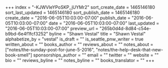 +++
index = "-KJWVIeYPoSKP_jUYMr2"
sort_create_date = 1465146180
sort_last_updated = 1465146180
sort_publish_date = 1465146180
create_date = "2016-06-05T10:03:00-07:00"
publish_date = "2016-06-05T10:03:00-07:00"
date = "2016-06-05T10:03:00-07:00"
last_updated = "2016-06-05T10:03:00-07:00"
preview_url = "265b0d4d-8d84-c54e-b9bd-6e4f1fcf3252"
byline = "Shawn Vestal"
title = "Shawn Vestal"
alphabetize_by = "vestal"
is_draft = ""
is_seattle_pnw_writer = true
written_about = ""
books_author = ""
reviews_about = ""
notes_about = ["notes/the-sunday-post-for-june-5-2016", "notes/the-help-desk-that-new-book-smell"]
sponsorships_author = ""
email = ""
twitter = ""
website = ""
bio = ""
reviews_byline = ""
notes_byline = ""
books_translator = ""
+++
